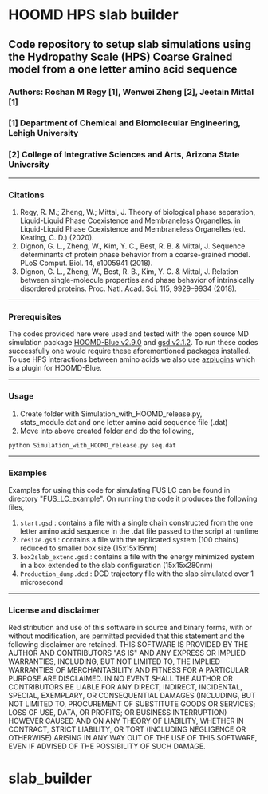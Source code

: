 # HOOMD HPS slab builder 
## Code repository to setup slab simulations using the Hydropathy Scale (HPS) Coarse Grained model from a one letter amino acid sequence 
### Authors: Roshan M Regy [1], Wenwei Zheng [2], Jeetain Mittal [1] 
### [1] Department of Chemical and Biomolecular Engineering, Lehigh University 
### [2] College of Integrative Sciences and Arts, Arizona State University
---
### Citations 
1. Regy, R. M.; Zheng, W.; Mittal, J. Theory of biological phase separation, Liquid-Liquid Phase Coexistence and Membraneless Organelles. in Liquid-Liquid Phase Coexistence and Membraneless Organelles (ed. Keating, C. D.) (2020).
2. Dignon, G. L., Zheng, W., Kim, Y. C., Best, R. B. & Mittal, J. Sequence determinants of protein phase behavior from a coarse-grained model. PLoS Comput. Biol. 14, e1005941 (2018).
3. Dignon, G. L., Zheng, W., Best, R. B., Kim, Y. C. & Mittal, J. Relation between single-molecule properties and phase behavior of intrinsically disordered proteins. Proc. Natl. Acad. Sci. 115, 9929–9934 (2018).

--- 
### Prerequisites
The codes provided here were used and tested with the open source MD simulation package [HOOMD-Blue v2.9.0](http://glotzerlab.engin.umich.edu/Downloads/hoomd/) and [gsd v2.1.2](https://gsd.readthedocs.io/en/stable/). To run these codes successfully one would require these aforementioned packages installed. To use HPS interactions between amino acids we also use [azplugins](https://github.com/mphowardlab/azplugins/) which is a plugin for HOOMD-Blue. 

---
### Usage 
1. Create folder with Simulation_with_HOOMD_release.py, stats_module.dat and one letter amino acid sequence file (.dat)
2. Move into above created folder and do the following, 
```
python Simulation_with_HOOMD_release.py seq.dat  
```
---
### Examples
Examples for using this code for simulating FUS LC can be found in directory "FUS_LC_example". On running the code it produces the following files, 

1. ``` start.gsd ``` : contains a file with a single chain constructed from the one letter amino acid sequence in the .dat file passed to the script at runtime 
2. ``` resize.gsd ``` : contains a file with the replicated system (100 chains) reduced to smaller box size (15x15x15nm)
3. ``` box2slab_extend.gsd ``` : contains a file with the energy minimized system in a box extended to the slab configuration (15x15x280nm)
4. ``` Production_dump.dcd ``` : DCD trajectory file with the slab simulated over 1 microsecond 
---
### License and disclaimer
Redistribution and use of this software in source and binary forms, with or without modification, are permitted provided that this statement and the following disclaimer are retained.
THIS SOFTWARE IS PROVIDED BY THE AUTHOR AND CONTRIBUTORS "AS IS" AND ANY EXPRESS OR IMPLIED WARRANTIES, INCLUDING, BUT NOT LIMITED TO, THE IMPLIED WARRANTIES OF MERCHANTABILITY AND FITNESS FOR A PARTICULAR PURPOSE ARE DISCLAIMED. IN NO EVENT SHALL THE AUTHOR OR CONTRIBUTORS BE LIABLE FOR ANY DIRECT, INDIRECT, INCIDENTAL, SPECIAL, EXEMPLARY, OR CONSEQUENTIAL DAMAGES (INCLUDING, BUT NOT LIMITED TO, PROCUREMENT OF SUBSTITUTE GOODS OR SERVICES; LOSS OF USE, DATA, OR PROFITS; OR BUSINESS INTERRUPTION) HOWEVER CAUSED AND ON ANY THEORY OF LIABILITY, WHETHER IN CONTRACT, STRICT LIABILITY, OR TORT (INCLUDING NEGLIGENCE OR OTHERWISE) ARISING IN ANY WAY OUT OF THE USE OF THIS SOFTWARE, EVEN IF ADVISED OF THE POSSIBILITY OF SUCH DAMAGE.
# slab_builder
